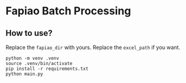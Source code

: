# Fapiao Batch Processing

## How to use?

Replace the `fapiao_dir` with yours.
Replace the `excel_path` if you want.

```shell
python -m venv .venv
source .venv/bin/activate
pip install -r requirements.txt
python main.py
```
